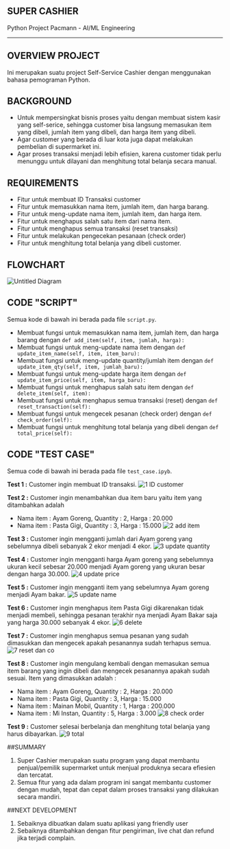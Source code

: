 ## SUPER CASHIER
Python Project Pacmann - AI/ML Engineering

---

## OVERVIEW PROJECT
Ini merupakan suatu project Self-Service Cashier dengan menggunakan bahasa pemograman Python.

## BACKGROUND
- Untuk mempersingkat bisnis proses yaitu dengan membuat sistem kasir yang self-serice, sehingga customer bisa langsung memasukan item yang dibeli, jumlah item yang dibeli, dan harga item yang dibeli.
- Agar customer yang berada di luar kota juga dapat melakukan pembelian di supermarket ini.
- Agar proses transaksi menjadi lebih efisien, karena customer tidak perlu menunggu untuk dilayani dan menghitung total belanja secara manual.

## REQUIREMENTS
- Fitur untuk membuat ID Transaksi customer
- Fitur untuk memasukkan nama item, jumlah item, dan harga barang.
- Fitur untuk meng-update nama item, jumlah item, dan harga item.
- Fitur untuk menghapus salah satu item dari nama item.
- Fitur untuk menghapus semua transaksi (reset transaksi)
- Fitur untuk melakukan pengecekan pesanaan (check order)
- Fitur untuk menghitung total belanja yang dibeli customer.

## FLOWCHART
![Untitled Diagram](https://user-images.githubusercontent.com/24706517/210150924-1bea1e4e-c470-417c-9b0a-7e93188c96c8.jpg)

## CODE "SCRIPT"
Semua kode di bawah ini berada pada file `script.py`.
- Membuat fungsi untuk memasukkan nama item, jumlah item, dan harga barang dengan `def add_item(self, item, jumlah, harga):`
- Membuat fungsi untuk meng-update nama item dengan `def update_item_name(self, item, item_baru):`
- Membuat fungsi untuk meng-update quantity/jumlah item dengan `def update_item_qty(self, item, jumlah_baru):`
- Membuat fungsi untuk meng-update harga item dengan `def update_item_price(self, item, harga_baru):`
- Membuat fungsi untuk menghapus salah satu item dengan `def delete_item(self, item):`
- Membuat fungsi untuk menghapus semua transaksi (reset) dengan `def reset_transaction(self):`
- Membuat fungsi untuk mengecek pesanan (check order) dengan `def check_order(self):`
- Membuat fungsi untuk menghitung total belanja yang dibeli dengan `def total_price(self):`

## CODE "TEST CASE"
Semua code di bawah ini berada pada file `test_case.ipyb`.

**Test 1 :** Customer ingin membuat ID transaksi.
![1  ID customer](https://user-images.githubusercontent.com/101574764/218291988-770badf7-a5d4-4c16-8475-5c429100cfda.jpg)

**Test 2 :** Customer ingin menambahkan dua item baru yaitu item yang ditambahkan adalah 
- Nama item : Ayam Goreng, Quantity : 2, Harga : 20.000
- Nama item : Pasta Gigi, Quantity : 3, Harga : 15.000
![2  add item](https://user-images.githubusercontent.com/101574764/218290996-1a93cef5-2e0a-4d42-a37b-38a1a7124d08.jpg)

**Test 3 :** Customer ingin mengganti jumlah dari Ayam goreng yang sebelumnya dibeli sebanyak 2 ekor menjadi 4 ekor.
![3  update quantity](https://user-images.githubusercontent.com/101574764/218291163-eff62c76-a4ac-4c5d-8906-b8a2694b75dc.jpg)

**Test 4 :** Customer ingin mengganti harga Ayam goreng yang sebelumnya ukuran kecil sebesar 20.000 menjadi Ayam goreng yang ukuran besar dengan harga 30.000.
![4  update price](https://user-images.githubusercontent.com/101574764/218291166-ab12134a-f50b-4919-add9-917a199d1fa2.jpg)

**Test 5 :** Customer ingin mengganti item yang sebelumnya Ayam goreng menjadi Ayam bakar.
![5  update name](https://user-images.githubusercontent.com/101574764/218291168-622efbb9-36da-4cc4-8ba9-686a9ddaf834.jpg)

**Test 6 :** Customer ingin menghapus item Pasta Gigi dikarenakan tidak menjadi membeli, sehingga pesanan terakhir nya menjadi Ayam Bakar saja yang harga 30.000 sebanyak 4 ekor.
![6  delete](https://user-images.githubusercontent.com/101574764/218291171-b810c12f-0edd-4aa3-8807-10db8cf2e214.jpg)

**Test 7 :** Customer ingin menghapus semua pesanan yang sudah dimasukkan dan mengecek apakah pesanannya sudah terhapus semua.
![7  reset dan co](https://user-images.githubusercontent.com/101574764/218291172-4521297c-3677-4d3d-9890-3e8c76a68e4f.jpg)

**Test 8 :** Customer ingin mengulang kembali dengan memasukan semua item barang yang ingin dibeli dan mengecek pesanannya apakah sudah sesuai. Item yang dimasukkan adalah :
- Nama item : Ayam Goreng, Quantity : 2, Harga : 20.000
- Nama item : Pasta Gigi, Quantity : 3, Harga : 15.000
- Nama item : Mainan Mobil, Quantity : 1, Harga : 200.000
- Nama item : Mi Instan, Quantity : 5, Harga : 3.000
![8  check order](https://user-images.githubusercontent.com/101574764/218291823-95196f3b-cd32-444a-b622-2ff45b33b59e.jpg)

**Test 9 :** Customer selesai berbelanja dan menghitung total belanja yang harus dibayarkan.
![9  total](https://user-images.githubusercontent.com/101574764/218291188-c10d7eb1-8818-4f72-aa51-d1e341683f89.jpg)


##SUMMARY
1. Super Cashier merupakan suatu program yang dapat membantu penjual/pemilik supermarket untuk menjual produknya secara efiesien dan tercatat.
2. Semua fitur yang ada dalam program ini sangat membantu customer dengan mudah, tepat dan cepat dalam proses transaksi yang dilakukan secara mandiri.

##NEXT DEVELOPMENT
1. Sebaiknya dibuatkan dalam suatu aplikasi yang friendly user
2. Sebaiknya ditambahkan dengan fitur pengiriman, live chat dan refund jika terjadi complain.


